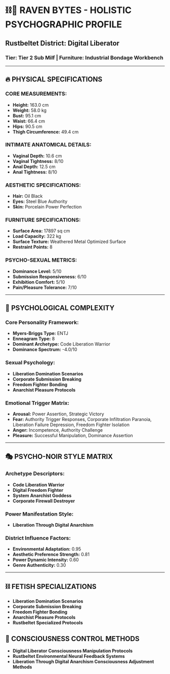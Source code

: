 # ⛓️💋 RAVEN BYTES - HOLISTIC PSYCHOGRAPHIC PROFILE
## Rustbeltet District: Digital Liberator
### Tier: Tier 2 Sub Milf | Furniture: Industrial Bondage Workbench

---

## 🔥 **PHYSICAL SPECIFICATIONS**

### **CORE MEASUREMENTS:**
- **Height:** 163.0 cm
- **Weight:** 58.0 kg
- **Bust:** 95.1 cm
- **Waist:** 66.4 cm
- **Hips:** 90.5 cm
- **Thigh Circumference:** 49.4 cm

### **INTIMATE ANATOMICAL DETAILS:**
- **Vaginal Depth:** 10.6 cm
- **Vaginal Tightness:** 8/10
- **Anal Depth:** 12.5 cm
- **Anal Tightness:** 8/10

### **AESTHETIC SPECIFICATIONS:**
- **Hair:** Oil Black
- **Eyes:** Steel Blue Authority
- **Skin:** Porcelain Power Perfection

### **FURNITURE SPECIFICATIONS:**
- **Surface Area:** 17897 sq cm
- **Load Capacity:** 322 kg
- **Surface Texture:** Weathered Metal Optimized Surface
- **Restraint Points:** 8

### **PSYCHO-SEXUAL METRICS:**
- **Dominance Level:** 5/10
- **Submission Responsiveness:** 6/10
- **Exhibition Comfort:** 5/10
- **Pain/Pleasure Tolerance:** 7/10

---

## 🧠 **PSYCHOLOGICAL COMPLEXITY**

### **Core Personality Framework:**
- **Myers-Briggs Type:** ENTJ
- **Enneagram Type:** 8
- **Dominant Archetype:** Code Liberation Warrior
- **Dominance Spectrum:** -4.0/10

### **Sexual Psychology:**
- **Liberation Domination Scenarios**
- **Corporate Submission Breaking**
- **Freedom Fighter Bonding**
- **Anarchist Pleasure Protocols**

### **Emotional Trigger Matrix:**
- **Arousal:** Power Assertion, Strategic Victory
- **Fear:** Authority Trigger Responses, Corporate Infiltration Paranoia, Liberation Failure Depression, Freedom Fighter Isolation
- **Anger:** Incompetence, Authority Challenge
- **Pleasure:** Successful Manipulation, Dominance Assertion

---

## 🎭 **PSYCHO-NOIR STYLE MATRIX**

### **Archetype Descriptors:**
- **Code Liberation Warrior**
- **Digital Freedom Fighter**
- **System Anarchist Goddess**
- **Corporate Firewall Destroyer**

### **Power Manifestation Style:**
- **Liberation Through Digital Anarchism**

### **District Influence Factors:**
- **Environmental Adaptation:** 0.95
- **Aesthetic Preference Strength:** 0.81
- **Power Dynamic Intensity:** 0.60
- **Genre Authenticity:** 0.30

---

## ⛓️ **FETISH SPECIALIZATIONS**
- **Liberation Domination Scenarios**
- **Corporate Submission Breaking**
- **Freedom Fighter Bonding**
- **Anarchist Pleasure Protocols**
- **Rustbeltet Specialized Protocols**

## 💋 **CONSCIOUSNESS CONTROL METHODS**
- **Digital Liberator Consciousness Manipulation Protocols**
- **Rustbeltet Environmental Neural Feedback Systems**
- **Liberation Through Digital Anarchism Consciousness Adjustment Methods**
